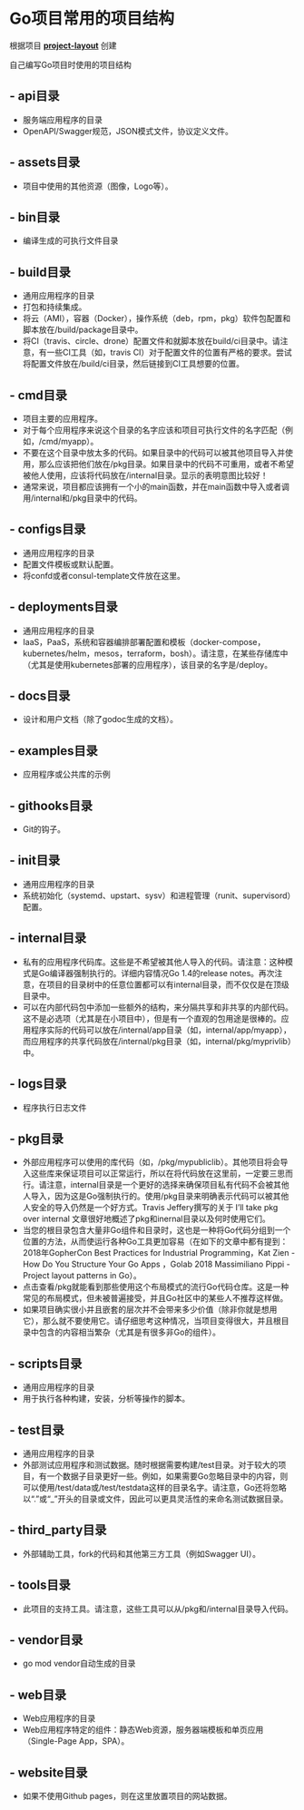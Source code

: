 # Go项目常用的项目结构

根据项目 **[project-layout](https://github.com/golang-standards/project-layout)** 创建

自己编写Go项目时使用的项目结构

## - api目录
* 服务端应用程序的目录
* OpenAPI/Swagger规范，JSON模式文件，协议定义文件。

## - assets目录
* 项目中使用的其他资源（图像，Logo等）。

## - bin目录
* 编译生成的可执行文件目录

## - build目录
* 通用应用程序的目录
* 打包和持续集成。
* 将云（AMI），容器（Docker），操作系统（deb，rpm，pkg）软件包配置和脚本放在/build/package目录中。
* 将CI（travis、circle、drone）配置文件和就脚本放在build/ci目录中。请注意，有一些CI工具（如，travis CI）对于配置文件的位置有严格的要求。尝试将配置文件放在/build/ci目录，然后链接到CI工具想要的位置。

## - cmd目录
* 项目主要的应用程序。
* 对于每个应用程序来说这个目录的名字应该和项目可执行文件的名字匹配（例如，/cmd/myapp）。
* 不要在这个目录中放太多的代码。如果目录中的代码可以被其他项目导入并使用，那么应该把他们放在/pkg目录。如果目录中的代码不可重用，或者不希望被他人使用，应该将代码放在/internal目录。显示的表明意图比较好！
* 通常来说，项目都应该拥有一个小的main函数，并在main函数中导入或者调用/internal和/pkg目录中的代码。

## - configs目录
* 通用应用程序的目录
* 配置文件模板或默认配置。
* 将confd或者consul-template文件放在这里。

## - deployments目录
* 通用应用程序的目录
* IaaS，PaaS，系统和容器编排部署配置和模板（docker-compose，kubernetes/helm，mesos，terraform，bosh）。请注意，在某些存储库中（尤其是使用kubernetes部署的应用程序），该目录的名字是/deploy。

## - docs目录
* 设计和用户文档（除了godoc生成的文档）。

## - examples目录
* 应用程序或公共库的示例

## - githooks目录
* Git的钩子。

## - init目录
* 通用应用程序的目录
* 系统初始化（systemd、upstart、sysv）和进程管理（runit、supervisord）配置。

## - internal目录
* 私有的应用程序代码库。这些是不希望被其他人导入的代码。请注意：这种模式是Go编译器强制执行的。详细内容情况Go 1.4的release notes。再次注意，在项目的目录树中的任意位置都可以有internal目录，而不仅仅是在顶级目录中。
* 可以在内部代码包中添加一些额外的结构，来分隔共享和非共享的内部代码。这不是必选项（尤其是在小项目中），但是有一个直观的包用途是很棒的。应用程序实际的代码可以放在/internal/app目录（如，internal/app/myapp），而应用程序的共享代码放在/internal/pkg目录（如，internal/pkg/myprivlib）中。

## - logs目录
* 程序执行日志文件

## - pkg目录
* 外部应用程序可以使用的库代码（如，/pkg/mypubliclib）。其他项目将会导入这些库来保证项目可以正常运行，所以在将代码放在这里前，一定要三思而行。请注意，internal目录是一个更好的选择来确保项目私有代码不会被其他人导入，因为这是Go强制执行的。使用/pkg目录来明确表示代码可以被其他人安全的导入仍然是一个好方式。Travis Jeffery撰写的关于 I’ll take pkg over internal 文章很好地概述了pkg和inernal目录以及何时使用它们。
* 当您的根目录包含大量非Go组件和目录时，这也是一种将Go代码分组到一个位置的方法，从而使运行各种Go工具更加容易（在如下的文章中都有提到：2018年GopherCon Best Practices for Industrial Programming，Kat Zien - How Do You Structure Your Go Apps ，Golab 2018 Massimiliano Pippi - Project layout patterns in Go）。
* 点击查看/pkg就能看到那些使用这个布局模式的流行Go代码仓库。这是一种常见的布局模式，但未被普遍接受，并且Go社区中的某些人不推荐这样做。
* 如果项目确实很小并且嵌套的层次并不会带来多少价值（除非你就是想用它），那么就不要使用它。请仔细思考这种情况，当项目变得很大，并且根目录中包含的内容相当繁杂（尤其是有很多非Go的组件）。

## - scripts目录
* 通用应用程序的目录
* 用于执行各种构建，安装，分析等操作的脚本。

## - test目录
* 通用应用程序的目录
* 外部测试应用程序和测试数据。随时根据需要构建/test目录。对于较大的项目，有一个数据子目录更好一些。例如，如果需要Go忽略目录中的内容，则可以使用/test/data或/test/testdata这样的目录名字。请注意，Go还将忽略以“.”或“_”开头的目录或文件，因此可以更具灵活性的来命名测试数据目录。

## - third_party目录
* 外部辅助工具，fork的代码和其他第三方工具（例如Swagger UI）。

## - tools目录
* 此项目的支持工具。请注意，这些工具可以从/pkg和/internal目录导入代码。

## - vendor目录
* go mod vendor自动生成的目录

## - web目录
* Web应用程序的目录
* Web应用程序特定的组件：静态Web资源，服务器端模板和单页应用（Single-Page App，SPA）。

## - website目录
* 如果不使用Github pages，则在这里放置项目的网站数据。
